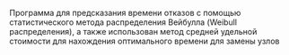 Программа для предсказания времени отказов с помощью статистического метода распределения Вейбулла (Weibull распределения), а также использован метод средней удельной стоимости для нахождения оптимального времени для замены узлов